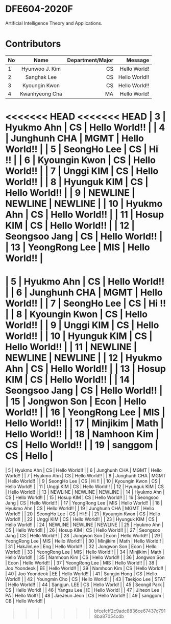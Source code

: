 # DFE604-2020F
Artificial Intelligence Theory and Applications.

# Contributors
| No            | Name           | Department/Major | Message           |
| ------------- |:--------------:| ----------------:|------------------:|
| 1             | Hyunwoo J. Kim     | CS               | Hello World!      |
| 2             | Sanghak Lee          | CS               | Hello World!!     |
| 3             | Kyoungin Kwon  | CS               | Hello World!!     |
| 4             | Kwanhyeong Cha | MA               | Hello World!      |
<<<<<<< HEAD
<<<<<<< HEAD
| 3             | Hyukmo Ahn    | CS               | Hello World!!     |
| 4             | Junghunh CHA | MGMT          | Hello World!!     |
| 5             | SeongHo Lee    | CS               | Hi !!                 |
| 6             | Kyoungin Kwon    | CS               | Hello World!!     |
| 7             | Unggi KIM    | CS               | Hello World!!     |
| 8             | Hyunguk KIM    | CS               | Hello World!!     |
| 9             | NEWLINE    | NEWLINE              | NEWLINE    |
| 10             | Hyukmo Ahn    | CS               | Hello World!!     |
| 11            | Hosup KIM    | CS               | Hello World!!     |
| 12            | Seongsoo Jang    | CS               | Hello World!!     |
| 13            | YeongRong Lee    | MIS               | Hello World!!     |
=======
| 5             | Hyukmo Ahn     | CS               | Hello World!!     |
| 6             | Junghunh CHA   | MGMT          | Hello World!!     |
| 7             | SeongHo Lee    | CS               | Hi !!                 |
| 8             | Kyoungin Kwon  | CS               | Hello World!!     |
| 9             | Unggi KIM      | CS               | Hello World!!     |
| 10             | Hyunguk KIM    | CS               | Hello World!!     |
| 11            | NEWLINE    | NEWLINE              | NEWLINE    |
| 12            | Hyukmo Ahn    | CS               | Hello World!!     |
| 13            | Hosup KIM    | CS               | Hello World!!     |
| 14            | Seongsoo Jang    | CS               | Hello World!!     |
| 15            | Jongwon Son      | Econ              | Hello World!!     |
| 16            | YeongRong Lee   | MIS              | Hello World!!     |
| 17            | Minjikim      | Math              | Hello World!!     |
| 18            | Namhoon Kim      | CS              | Hello World!!     |
| 19            | sanggom          | CS              | Hello     |
=======
| 5             | Hyukmo Ahn    | CS               | Hello World!!     |
| 6             | Junghunh CHA | MGMT          | Hello World!!     |
| 7             | Hyukmo Ahn     | CS               | Hello World!!     |
| 8             | Junghunh CHA   | MGMT          | Hello World!!     |
| 9             | SeongHo Lee    | CS               | Hi !!                 |
| 10             | Kyoungin Kwon    | CS               | Hello World!!     |
| 11            | Unggi KIM    | CS               | Hello World!!     |
| 12           | Hyunguk KIM    | CS               | Hello World!!     |
| 13             | NEWLINE    | NEWLINE              | NEWLINE    |
| 14             | Hyukmo Ahn    | CS               | Hello World!!     |
| 15            | Hosup KIM    | CS               | Hello World!!     |
| 16            | Seongsoo Jang    | CS               | Hello World!!     |
| 17            | YeongRong Lee    | MIS               | Hello World!!     |
| 18             | Hyukmo Ahn     | CS               | Hello World!!     |
| 19             | Junghunh CHA   | MGMT          | Hello World!!     |
| 20             | SeongHo Lee    | CS               | Hi !!                 |
| 21             | Kyoungin Kwon  | CS               | Hello World!!     |
| 22             | Unggi KIM      | CS               | Hello World!!     |
| 23             | Hyunguk KIM    | CS               | Hello World!!     |
| 24            | NEWLINE    | NEWLINE              | NEWLINE    |
| 25            | Hyukmo Ahn    | CS               | Hello World!!     |
| 26            | Hosup KIM    | CS               | Hello World!!     |
| 27            | Seongsoo Jang    | CS               | Hello World!!     |
| 28            | Jongwon Son      | Econ              | Hello World!!     |
| 29            | YeongRong Lee   | MIS              | Hello World!!     |
| 30            | Minjikim      | Math              | Hello World!!     |
| 31            | HakJinLee      | Eng              | Hello World!!     |
| 32            | Jongwon Son      | Econ              | Hello World!!     |
| 33            | YeongRong Lee   | MIS              | Hello World!!     |
| 34            | Minjikim      | Math              | Hello World!!     |
| 35            | Namhoon Kim      | CS              | Hello World!!     |
| 36            | Jongwon Son      | Econ              | Hello World!!     |
| 37            | YeongRong Lee   | MIS              | Hello World!!     |
| 38            | Joo Yoondeok      | EE              | Hello World!!     |
| 39            | Namhoon Kim      | CS              | Hello World!!     |
| 40            | Joo Yoondeok      | EE              | Hello World!!     |
| 41            | Sungjin Hong      | CS              | Hello World!!     |
| 42            | Youngmin Cho      | CS              | Hello World!!     |
| 43            | Taekjoo Lee      | STAT              | Hello World!!     |
| 44            | Sangjun. LEE     | CS               | Hello World!      |
| 45            | Seongil Park     | CS               | Hello World!      |
| 46            | Yangsu Lee      | IE               | Hello World!      |
| 47            | Jiheon Lee      | PA               | Hello Wolf!      |
| 48            | JaeJeun Jeon   | CS                | Hello World!!     |
| 49            | sanggom        | CB                | Hello World!!     |
>>>>>>> bfcefcff2c9adc8836ce67437c7918ba87054cdb
